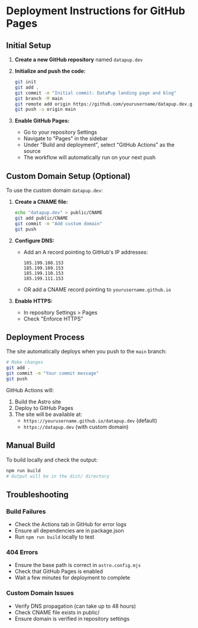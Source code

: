 # Deployment Instructions for GitHub Pages

## Initial Setup

1. **Create a new GitHub repository** named `datapup.dev`

2. **Initialize and push the code:**
   ```bash
   git init
   git add .
   git commit -m "Initial commit: DataPup landing page and blog"
   git branch -M main
   git remote add origin https://github.com/yourusername/datapup.dev.git
   git push -u origin main
   ```

3. **Enable GitHub Pages:**
   - Go to your repository Settings
   - Navigate to "Pages" in the sidebar
   - Under "Build and deployment", select "GitHub Actions" as the source
   - The workflow will automatically run on your next push

## Custom Domain Setup (Optional)

To use the custom domain `datapup.dev`:

1. **Create a CNAME file:**
   ```bash
   echo "datapup.dev" > public/CNAME
   git add public/CNAME
   git commit -m "Add custom domain"
   git push
   ```

2. **Configure DNS:**
   - Add an A record pointing to GitHub's IP addresses:
     ```
     185.199.108.153
     185.199.109.153
     185.199.110.153
     185.199.111.153
     ```
   - OR add a CNAME record pointing to `yourusername.github.io`

3. **Enable HTTPS:**
   - In repository Settings > Pages
   - Check "Enforce HTTPS"

## Deployment Process

The site automatically deploys when you push to the `main` branch:

```bash
# Make changes
git add .
git commit -m "Your commit message"
git push
```

GitHub Actions will:
1. Build the Astro site
2. Deploy to GitHub Pages
3. The site will be available at:
   - `https://yourusername.github.io/datapup.dev` (default)
   - `https://datapup.dev` (with custom domain)

## Manual Build

To build locally and check the output:

```bash
npm run build
# Output will be in the dist/ directory
```

## Troubleshooting

### Build Failures
- Check the Actions tab in GitHub for error logs
- Ensure all dependencies are in package.json
- Run `npm run build` locally to test

### 404 Errors
- Ensure the base path is correct in `astro.config.mjs`
- Check that GitHub Pages is enabled
- Wait a few minutes for deployment to complete

### Custom Domain Issues
- Verify DNS propagation (can take up to 48 hours)
- Check CNAME file exists in public/
- Ensure domain is verified in repository settings
